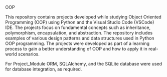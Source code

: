 OOP

This repository contains projects developed while studying Object Oriented Programming (OOP) using Python and the Visual Studio Code (VSCode) IDE. The projects focus on fundamental concepts such as inheritance, polymorphism, encapsulation, and abstraction. The repository includes examples of various design patterns and data structures used in Python OOP programming. The projects were developed as part of a learning process to gain a better understanding of OOP and how to apply it in real-world scenarios.

For Project_Module ORM, SQLAlchemy, and the SQLite database were used for database integration, as required.
